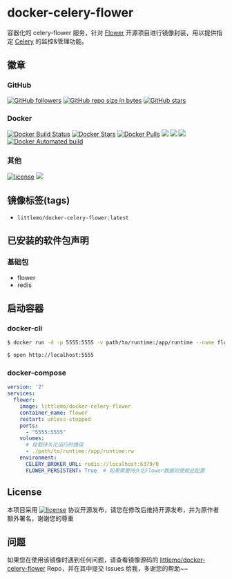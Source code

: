 # docker-celery-flower

容器化的 celery-flower 服务，针对 [Flower](https://github.com/mher/flower) 开源项目进行镜像封装，用以提供指定 [Celery](http://www.celeryproject.org/) 的监控&管理功能。

## 徽章
### GitHub

[![GitHub followers](https://img.shields.io/github/followers/littlemo.svg?label=github%20follow)](https://github.com/littlemo) [![GitHub repo size in bytes](https://img.shields.io/github/repo-size/littlemo/docker-celery-flower.svg)](https://github.com/littlemo/docker-celery-flower) [![GitHub stars](https://img.shields.io/github/stars/littlemo/docker-celery-flower.svg?label=github%20stars)](https://github.com/littlemo/docker-celery-flower)

### Docker

[![Docker Build Status](https://img.shields.io/docker/build/littlemo/docker-celery-flower.svg)](https://hub.docker.com/r/littlemo/docker-celery-flower/) [![Docker Stars](https://img.shields.io/docker/stars/littlemo/docker-celery-flower.svg)](https://hub.docker.com/r/littlemo/docker-celery-flower/) [![Docker Pulls](https://img.shields.io/docker/pulls/littlemo/docker-celery-flower.svg)](https://hub.docker.com/r/littlemo/docker-celery-flower/) [![](https://images.microbadger.com/badges/image/littlemo/docker-celery-flower.svg)](https://microbadger.com/images/littlemo/docker-celery-flower) [![](https://images.microbadger.com/badges/commit/littlemo/docker-celery-flower.svg)](https://microbadger.com/images/littlemo/docker-celery-flower) [![](https://images.microbadger.com/badges/version/littlemo/docker-celery-flower.svg)](https://microbadger.com/images/littlemo/docker-celery-flower) [![Docker Automated build](https://img.shields.io/docker/automated/littlemo/docker-celery-flower.svg)](https://hub.docker.com/r/littlemo/docker-celery-flower/)

### 其他

[![license](https://img.shields.io/github/license/littlemo/docker-celery-flower.svg)](https://github.com/littlemo/docker-celery-flower) [![](https://img.shields.io/badge/bitcoin-donate-green.svg)](https://keybase.io/littlemo)

## 镜像标签(tags)

- `littlemo/docker-celery-flower:latest`

## 已安装的软件包声明
### 基础包

- flower
- redis

## 启动容器
### docker-cli

```bash
$ docker run -d -p 5555:5555 -v path/to/runtime:/app/runtime --name flower littlemo/docker-celery-flower:latest

$ open http://localhost:5555
```

### docker-compose

```yml
version: '2'
services:
  flower:
    image: littlemo/docker-celery-flower
    container_name: flower
    restart: unless-stopped
    ports:
      - "5555:5555"
    volumes:
      # 挂载持久化运行时路径
      - ./path/to/runtime:/app/runtime:rw
    environment:
      CELERY_BROKER_URL: redis://localhost:6379/0
      FLOWER_PERSISTENT: True  # 如果需要持久化Flower数据则使能此配置
```

## License

本项目采用 [![license](https://img.shields.io/github/license/littlemo/docker-celery-flower.svg)](https://github.com/littlemo/docker-celery-flower) 协议开源发布，请您在修改后维持开源发布，并为原作者额外署名，谢谢您的尊重


## 问题

如果您在使用该镜像时遇到任何问题，请查看镜像源码的 [littlemo/docker-celery-flower](https://github.com/littlemo/docker-celery-flower) Repo，并在其中提交 Issues 给我，多谢您的帮助~~
